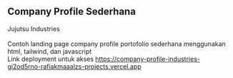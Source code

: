 ## Company Profile Sederhana
Jujutsu Industries
<br>
<br>
Contoh landing page company profile portofolio sederhana menggunakan html, tailwind, dan javascript
<br>
Link deployment untuk akses https://company-profile-industries-gi2od5rno-rafiakmaaalzs-projects.vercel.app

